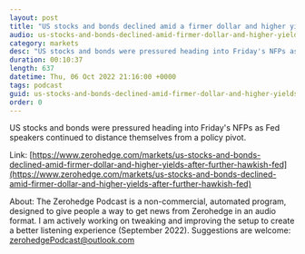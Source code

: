 ```yaml
---
layout: post
title: "US stocks and bonds declined amid a firmer dollar and higher yields after further hawkish Fed rhetoric - Newsquawk Asia-Pac Market Open"
audio: us-stocks-and-bonds-declined-amid-firmer-dollar-and-higher-yields-after-further-hawkish-fed-0
category: markets
desc: "US stocks and bonds were pressured heading into Friday's NFPs as Fed speakers continued to distance themselves from a policy pivot."
duration: 00:10:37
length: 637
datetime: Thu, 06 Oct 2022 21:16:00 +0000
tags: podcast
guid: us-stocks-and-bonds-declined-amid-firmer-dollar-and-higher-yields-after-further-hawkish-fed-0
order: 0
---
```

US stocks and bonds were pressured heading into Friday's NFPs as Fed speakers continued to distance themselves from a policy pivot.

Link: [https://www.zerohedge.com/markets/us-stocks-and-bonds-declined-amid-firmer-dollar-and-higher-yields-after-further-hawkish-fed](https://www.zerohedge.com/markets/us-stocks-and-bonds-declined-amid-firmer-dollar-and-higher-yields-after-further-hawkish-fed)

About: The Zerohedge Podcast is a non-commercial, automated program, designed to give people a way to get news from Zerohedge in an audio format.  I am actively working on tweaking and improving the setup to create a better listening experience (September 2022).  Suggestions are welcome: [zerohedgePodcast@outlook.com](mailto:zerohedgePodcast@outlook.com)